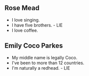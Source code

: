 ## Rose Mead

- I love singing.
- I have five brothers. - LIE
- I love coffee.

## Emily Coco Parkes

- My middle name is legally Coco.
- I've been to more than 12 countries.
- I'm naturally a redhead. - LIE
